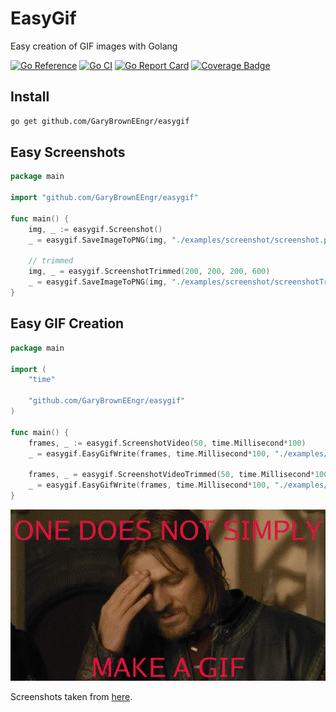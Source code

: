 # EasyGif

Easy creation of GIF images with Golang

[![Go Reference](https://pkg.go.dev/badge/github.com/GaryBrownEEngr/easygif.svg)](https://pkg.go.dev/github.com/GaryBrownEEngr/easygif)
[![Go CI](https://github.com/GaryBrownEEngr/easygif/actions/workflows/go.yml/badge.svg)](https://github.com/GaryBrownEEngr/easygif/actions/workflows/go.yml)
[![Go Report Card](https://goreportcard.com/badge/github.com/GaryBrownEEngr/easygif)](https://goreportcard.com/report/github.com/GaryBrownEEngr/easygif)
[![Coverage Badge](https://img.shields.io/endpoint?url=https://gist.githubusercontent.com/GaryBrownEEngr/0a036dc69ea9afb4202e2d262fec1e1d/raw/GaryBrownEEngr_easygif_main.json)](https://github.com/GaryBrownEEngr/easygif/actions)

## Install

```bash
go get github.com/GaryBrownEEngr/easygif
```

## Easy Screenshots

```go
package main

import "github.com/GaryBrownEEngr/easygif"

func main() {
	img, _ := easygif.Screenshot()
	_ = easygif.SaveImageToPNG(img, "./examples/screenshot/screenshot.png")

	// trimmed
	img, _ = easygif.ScreenshotTrimmed(200, 200, 200, 600)
	_ = easygif.SaveImageToPNG(img, "./examples/screenshot/screenshotTrimmed.png")
}

```

## Easy GIF Creation

```go
package main

import (
	"time"

	"github.com/GaryBrownEEngr/easygif"
)

func main() {
	frames, _ := easygif.ScreenshotVideo(50, time.Millisecond*100)
	_ = easygif.EasyGifWrite(frames, time.Millisecond*100, "./examples/gif/screenshot.gif")

	frames, _ = easygif.ScreenshotVideoTrimmed(50, time.Millisecond*100, 200, 10, 50, 400)
	_ = easygif.EasyGifWrite(frames, time.Millisecond*100, "./examples/gif/screenshotTrimmed.gif")
}

```

![GIF made by golang easygif One does not simply make a gif](https://github.com/GaryBrownEEngr/easygif/blob/main/examples/gif/OneDoesNotSimplyMakeAGIF.gif)

Screenshots taken from [here](https://www.youtube.com/watch?v=klidgum0_v8).
